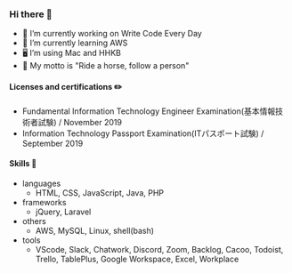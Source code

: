 ### Hi there 👋

- 🔭 I’m currently working on Write Code Every Day
- 🌱 I’m currently learning AWS
- 🖥 I’m using Mac and HHKB
- 🐎 My motto is "Ride a horse, follow a person"
<!-- - 🧞‍♂️  -->

#### Licenses and certifications ✏️

- Fundamental Information Technology Engineer Examination(基本情報技術者試験) / November 2019
- Information Technology Passport Examination(ITパスポート試験) / September 2019

#### Skills 🏹
- languages
  - HTML, CSS, JavaScript, Java, PHP
- frameworks
  - jQuery, Laravel
- others
  - AWS, MySQL, Linux, shell(bash)
- tools
  - VScode, Slack, Chatwork, Discord, Zoom, Backlog, Cacoo, Todoist, Trello, TablePlus, Google Workspace, Excel, Workplace

<!-- [![](https://raw.githubusercontent.com/y-magavel/y-magavel/main/profile-summary-card-output/github/1-repos-per-language.svg)](https://github.com/vn7n24fzkq/github-profile-summary-cards) -->

<!-- [![](https://raw.githubusercontent.com/y-magavel/y-magavel/main/profile-summary-card-output/github/0-profile-details.svg)](https://github.com/vn7n24fzkq/github-profile-summary-cards) -->
<!-- [![](https://raw.githubusercontent.com/y-magavel/y-magavel/main/profile-summary-card-output/github/2-most-commit-language.svg)](https://github.com/vn7n24fzkq/github-profile-summary-cards) -->
<!-- [![](https://raw.githubusercontent.com/y-magavel/y-magavel/main/profile-summary-card-output/github/3-stats.svg)](https://github.com/vn7n24fzkq/github-profile-summary-cards) -->
<!-- [![](https://raw.githubusercontent.com/y-magavel/y-magavel/main/profile-summary-card-output/github/4-productive-time.svg)](https://github.com/vn7n24fzkq/github-profile-summary-cards) -->

<!--
**y-magavel/y-magavel** is a ✨ _special_ ✨ repository because its `README.md` (this file) appears on your GitHub profile.

Here are some ideas to get you started:

- 🔭 I’m currently working on ...
- 🌱 I’m currently learning ...
- 👯 I’m looking to collaborate on ...
- 🤔 I’m looking for help with ...
- 💬 Ask me about ...
- 📫 How to reach me: ...
- 😄 Pronouns: ...
- ⚡ Fun fact: ...
-->
